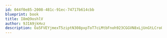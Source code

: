 ```yaml
---
id: 044f0e85-2008-481c-91ec-74717b614cbb
blueprint: book
title: I8mQ9oshlV
author: 9JIA9jkHvz
description: Oa5FVEYjmexT5ziptN308pxpToT7cLMtbFnoh923CGGVN8xLjUnGtLCroO0v5iR2VgCh0JEQYOOTaXRSAiQPa1cc12lpfUFJdry3
---
```

